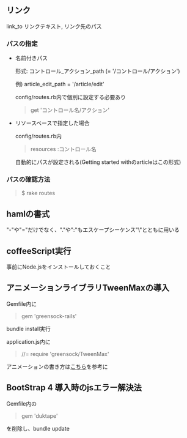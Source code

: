 ## リンク
link_to リンクテキスト, リンク先のパス
### パスの指定
* 名前付きパス

  形式: コントロール_アクション_path (= '/コントロール/アクション')

  例) article_edit_path = '/article/edit'

  config/routes.rb内で個別に設定する必要あり

  > get 'コントロール名/アクション'

* リソースベースで指定した場合

  config/routes.rb内

  > resources :コントロール名

  自動的にパスが設定される(Getting started withのarticleはこの形式)

### パスの確認方法

  > $ rake routes

## hamlの書式
  "-"や"="だけでなく、"."や":"もエスケープシーケンス"\\"とともに用いる

## coffeeScript実行

事前にNode.jsをインストールしておくこと

## アニメーションライブラリTweenMaxの導入

Gemfile内に

> gem 'greensock-rails'

bundle install実行

application.js内に

> //= require 'greensock/TweenMax'

アニメーションの書き方は[こちら](http://www.mdesign-works.com/blog/web/tween-max/)を参考に

## BootStrap 4 導入時のjsエラー解決法

Gemfile内の

> gem 'duktape'

を削除し、bundle update

